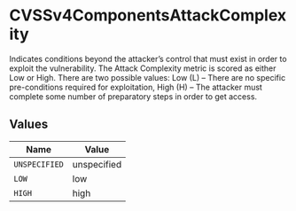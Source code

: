 # CVSSv4ComponentsAttackComplexity

Indicates conditions beyond the attacker’s control that must exist in order to exploit the vulnerability. The Attack Complexity metric is scored as either Low or High. There are two possible values: Low (L) – There are no specific pre-conditions required for exploitation, High (H) – The attacker must complete some number of preparatory steps in order to get access.


## Values

| Name          | Value         |
| ------------- | ------------- |
| `UNSPECIFIED` | unspecified   |
| `LOW`         | low           |
| `HIGH`        | high          |